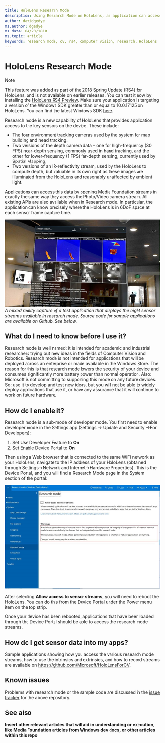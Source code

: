 ```yaml
---
title: HoloLens Research Mode
description: Using Research Mode on HoloLens, an application can access key device sensor streams (depth, environment tracking, and IR-reflectivity).
author: davidgedye
ms.author: dgedye
ms.date: 04/23/2018
ms.topic: article
keywords: research mode, cv, rs4, computer vision, research, HoloLens
---
```


# HoloLens Research Mode

> [!NOTE]
> This feature was added as part of the 2018 Spring Update (RS4) for HoloLens, and is not available on earlier releases. You can test it now by installing the [HoloLens RS4 Preview](./hololens-rs4-preview). Make sure your application is targeting a version of the Windows SDK greater than or equal to 10.0.17125 on HoloLens. You can find the latest Windows SDK [here](https://developer.microsoft.com/en-US/windows/downloads/windows-10-sdk).

Research mode is a new capability of HoloLens that provides application access to the key sensors on the device. These include:
- The four environment tracking cameras used by the system for map building and head tracking.
- Two versions of the depth camera data – one for high-frequency (30 FPS) near-depth sensing, commonly used in hand tracking, and the other for lower-frequency (1 FPS) far-depth sensing, currently used by Spatial Mapping,
- Two versions of an IR-reflectivity stream, used by the HoloLens to compute depth, but valuable in its own right as these images are illuminated from the HoloLens and reasonably unaffected by ambient light.

Applications can access this data by opening Media Foundation streams in exactly the same way they access the Photo/Video camera stream.
All existing APIs are also available when in Research mode. In particular, the application can know precisely where the HoloLens is in 6DoF space at each sensor frame capture time.

![Research Mode app screenshot](images/sensor-stream-viewer.jpg)<br>
*A mixed reality capture of a test application that displays the eight sensor streams available in research mode. Source code for sample applications are available on Github. See below.*

## What do I need to know before I use it?

Research mode is well named: it is intended for academic and industrial researchers trying out new ideas in the fields of Computer Vision and Robotics.  Research mode is not intended for applications that will be deployed across an enterprise or made available in the Windows Store. The reason for this is that research mode lowers the security of your device and consumes significantly more battery power than normal operation.  Also: Microsoft is not committing to supporting this mode on any future devices. So: use it to develop and test new ideas, but you will not be able to widely deploy applications that use it, or have any assurance that it will continue to work on future hardware.

## How do I enable it?

Research mode is a sub-mode of developer mode. You first need to enable developer mode in the Settings app (Settings -> Update and Security ->For Developers):

1. Set Use Developer Feature to **On**
2. Set Enable Device Portal to **On**

Then using a Web browser that is connected to the same WiFi network as your HoloLens, navigate to the IP address of your HoloLens (obtained through Settings->Network and Internet->Hardware Properties). This is the Device Portal, and you will find a Research Mode page in the System section of the portal:

![Research Mode tab of HoloLens Device Portal](images/ResearchModeDevPortal.jpg)

After selecting **Allow access to sensor streams**, you will need to reboot the HoloLens. You can do this from the Device Portal under the Power menu item on the top strip.

Once your device has been rebooted, applications that have been loaded through the Device Portal should be able to access the research mode streams.

## How do I get sensor data into my apps?

Sample applications showing how you access the various research mode streams, how to use the intrinsics and extrinsics, and how to record streams are available on https://github.com/Microsoft/HoloLensForCV.

## Known issues

Problems with research mode or the sample code are discussed in the [issue tracker](https://github.com/Microsoft/HololensForCV/issues) for the above repository.

## See also

**Insert other relevant articles that will aid in understanding or execution, like Media Foundation articles from Windows dev docs, or other articles within this repo**
